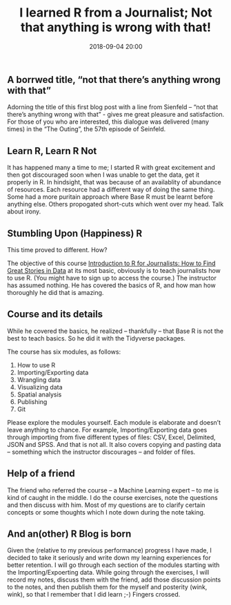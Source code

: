 ﻿---
title: "I learned R from a Journalist; Not that anything is wrong with that!"
layout: post
date: 2018-09-04 20:00
tag:
- Learning R
- Beginner
- Motivation
- Analytics
blog: true
star: false
---


## A borrwed title, “not that there’s anything wrong with that”

Adorning the title of this first blog post with a line from Sienfeld – “not that there’s anything wrong with that” - gives me great pleasure and satisfaction. For those of you who are interested, this dialogue was delivered (many times) in the “The Outing”, the 57th episode of Seinfeld.


## Learn R, Learn R Not

It has happened many a time to me; I started R with great excitement and then got discouraged soon when I was unable to get the data, get it properly in R. In hindsight, that was because of an availablity of abundance of resources. Each resource had a different way of doing the same thing. Some had a more puritain approach where Base R must be learnt before anything else. Others propogated short-cuts which went over my head. Talk about irony.


## Stumbling Upon (Happiness) R

This time proved to different. How?

The objective of this course [Introduction to R for Journalists: How to Find Great Stories in Data](https://journalismcourses.org/RC0818.html) at its most basic, obviously is to teach journalists how to use R. (You might have to sign up to access the course.) The instructor has assumed nothing. He has covered the basics of R, and how man how thoroughly he did that is amazing.


## Course and its details

While he covered the basics, he realized – thankfully – that Base R is not the best to teach basics. So he did it with the Tidyverse packages.

The course has six modules, as follows:

1. How to use R
2. Importing/Exporting data
3. Wrangling data
4. Visualizing data
5. Spatial analysis
6. Publishing
7. Git

Please explore the modules yourself. Each module is elaborate and doesn’t leave anything to chance. For example, Importing/Exporting data goes through importing from five different types of files: CSV, Excel, Delimited, JSON and SPSS. And that is not all. It also covers copying and pasting data – something which the instructor discourages – and folder of files.


## Help of a friend

The friend who referred the course – a Machine Learning expert – to me is kind of caught in the middle. I do the course exercises, note the questions and then discuss with him. Most of my questions are to clarify certain concepts or some thoughts which I note down during the note taking.


## And an(other) R Blog is born

Given the (relative to my previous performance) progress I have made, I decided to take it seriously and write down my learning experiences for better retention. I will go through each section of the modules starting with the Importing/Expoerting data. While going through the exercises, I will record my notes, discuss them with the friend, add those discussion points to the notes, and then publish them for the myself and posterity (wink, wink), so that I remember that I did learn ;-) Fingers crossed.